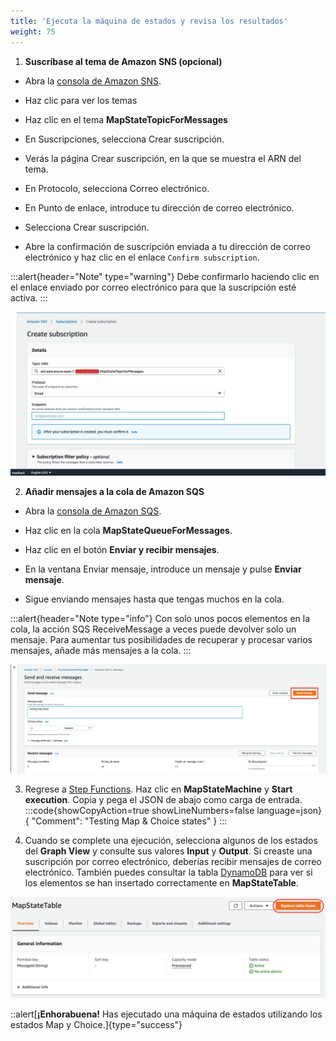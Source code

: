 ```yaml
---
title: 'Ejecuta la máquina de estados y revisa los resultados'
weight: 75
---
```


1. **Suscríbase al tema de Amazon SNS (opcional)**

 - Abra la [consola de Amazon SNS](https://console.aws.amazon.com/sns/home).

 - Haz clic para ver los temas 
 
 - Haz clic en el tema **MapStateTopicForMessages**

 - En Suscripciones, selecciona Crear suscripción.

 - Verás la página Crear suscripción, en la que se muestra el ARN del tema.

 - En Protocolo, selecciona Correo electrónico.

 - En Punto de enlace, introduce tu dirección de correo electrónico.

 - Selecciona Crear suscripción.

 - Abre la confirmación de suscripción enviada a tu dirección de correo electrónico y haz clic en el enlace `Confirm subscription`.

:::alert{header="Note" type="warning"}
Debe confirmarlo haciendo clic en el enlace enviado por correo electrónico para que la suscripción esté activa.
:::

![SNS](/static/img/module-5/sns-subscription.png)

2. **Añadir mensajes a la cola de Amazon SQS**

 - Abra la [consola de Amazon SQS](https://console.aws.amazon.com/sqs/home).

 - Haz clic en la cola **MapStateQueueForMessages**.

 - Haz clic en el botón **Enviar y recibir mensajes**.

 - En la ventana Enviar mensaje, introduce un mensaje y pulse **Enviar mensaje**.

 - Sigue enviando mensajes hasta que tengas muchos en la cola.

:::alert{header="Note type="info"}
Con solo unos pocos elementos en la cola, la acción SQS ReceiveMessage a veces puede devolver solo un mensaje. Para aumentar tus posibilidades de recuperar y procesar varios mensajes, añade más mensajes a la cola. 
:::

![SQS](/static/img/module-5/sqs-send-message.png)

3. Regrese a [Step Functions](https://console.aws.amazon.com/states/home). Haz clic en **MapStateMachine** y **Start execution**. Copia y pega el JSON de abajo como carga de entrada.
   :::code{showCopyAction=true showLineNumbers=false language=json}
   { "Comment": "Testing Map & Choice states" }
   :::

4. Cuando se complete una ejecución, selecciona algunos de los estados del **Graph View** y consulte sus valores **Input** y **Output**. Si creaste una suscripción por correo electrónico, deberías recibir mensajes de correo electrónico. También puedes consultar la tabla [DynamoDB](https://console.aws.amazon.com/dynamodbv2/home) para ver si los elementos se han insertado correctamente en **MapStateTable**.

![DDB](/static/img/module-5/ddb-map-state.png)

::alert[**¡Enhorabuena!** Has ejecutado una máquina de estados utilizando los estados Map y Choice.]{type="success"}
